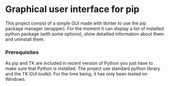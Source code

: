# Graphical user interface for pip

This project consist of a simple GUI made with tkinter to use the pip package manager (wrapper).
For the moment it can display a list of installed python package (with some options), show detailled information about them and uninstall them.

### Prerequisites
As pip and TK are included in recent version of Python you just have to make sure that Python is installed.
The project use standard python library and the TK GUI toolkit.
For the time being, it has only been tested on Windows.
